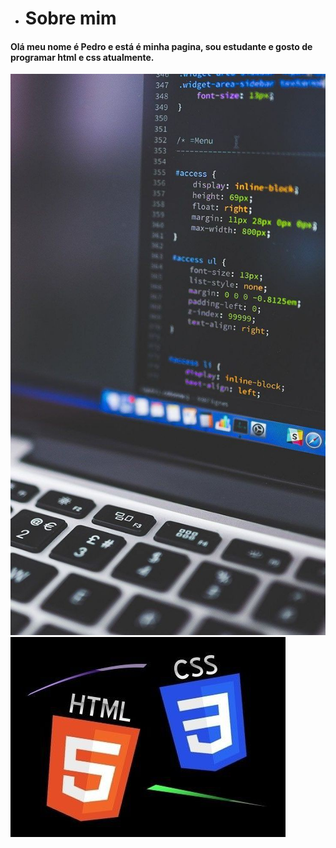 - # Sobre mim
<h4> Olá meu nome é Pedro e está é minha pagina, sou estudante e gosto de programar html e css atualmente.</h4>
 
<img src="coding.jpg" alt="Texto alternativo" title="KRATOS" />
<img src="htmlEcss.jpg" alt="espadas" title="swords" />
